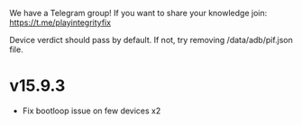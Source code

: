 We have a Telegram group!
If you want to share your knowledge join:
https://t.me/playintegrityfix

Device verdict should pass by default.
If not, try removing /data/adb/pif.json file.

# v15.9.3

- Fix bootloop issue on few devices x2